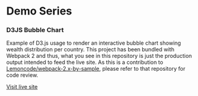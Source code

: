 # Demo Series
### D3JS Bubble Chart

Example of D3.js usage to render an interactive bubble chart showing wealth distribution per country. 
This project has been bundled with Webpack 2 and thus, what you see in this repository is just the production output intended to feed the live site. 
As this is a contribution to [Lemoncode/webpack-2.x-by-sample](https://github.com/Lemoncode/webpack-2.x-by-sample), please refer to that repository for code review.

[Visit live site](https://fjcalzado.github.io/DemoSeries-D3JS-Bubble-Chart/)
